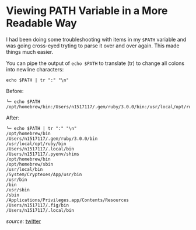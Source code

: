 # Viewing PATH Variable in a More Readable Way

I had been doing some troubleshooting with items in my `$PATH` variable and was going cross-eyed tryting to parse it over and over again. This made things much easier.

You can pipe the output of `echo $PATH` to translate (tr) to change all colons into newline characters:
```
echo $PATH | tr ":" "\n"
```

Before:
```
╰─ echo $PATH
/opt/homebrew/bin:/Users/n1517117/.gem/ruby/3.0.0/bin:/usr/local/opt/ruby/bin:/Users/n1517117/.local/bin:/Users/n1517117/.pyenv/shims:/opt/homebrew/bin:/opt/homebrew/sbin:/usr/local/bin:/System/Cryptexes/App/usr/bin:/usr/bin:/bin:/usr/sbin:/sbin:/Applications/Privileges.app/Contents/Resources:/Users/n1517117/.fig/bin:/Users/n1517117/.local/bin
```

After:
```
╰─ echo $PATH | tr ":" "\n"
/opt/homebrew/bin
/Users/n1517117/.gem/ruby/3.0.0/bin
/usr/local/opt/ruby/bin
/Users/n1517117/.local/bin
/Users/n1517117/.pyenv/shims
/opt/homebrew/bin
/opt/homebrew/sbin
/usr/local/bin
/System/Cryptexes/App/usr/bin
/usr/bin
/bin
/usr/sbin
/sbin
/Applications/Privileges.app/Contents/Resources
/Users/n1517117/.fig/bin
/Users/n1517117/.local/bin
```

*source:* [twitter](https://twitter.com/linuxopsys/status/1619773625392824320?s=20&t=Owng6Xy5SvMhJEMUeADfJg)